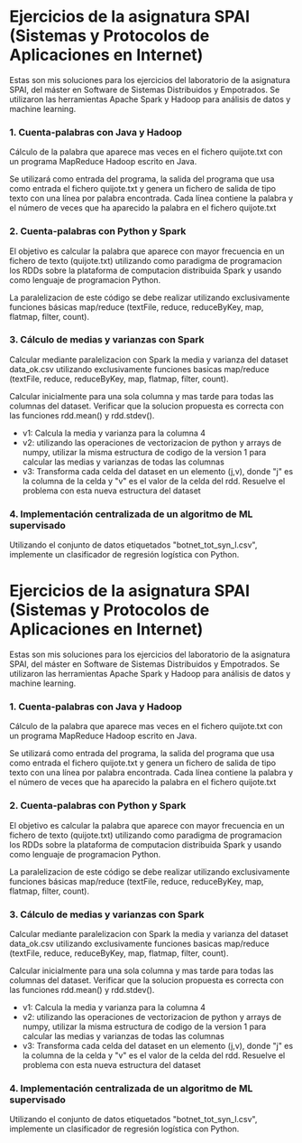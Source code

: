 # Ejercicios de la asignatura SPAI (Sistemas y Protocolos de Aplicaciones en Internet)

Estas son mis soluciones para los ejercicios del laboratorio de la asignatura SPAI, del máster en Software de Sistemas Distribuidos y Empotrados. Se utilizaron las herramientas Apache Spark y Hadoop para análisis de datos y machine learning.

### 1. Cuenta-palabras con Java y Hadoop 

Cálculo de la palabra que aparece mas veces en el fichero quijote.txt con un programa MapReduce Hadoop escrito en Java.

Se utilizará como entrada del programa, la salida del programa que usa como entrada el fichero quijote.txt y genera un fichero de salida de tipo texto con una línea por palabra encontrada. Cada línea contiene la palabra y el número de veces que ha aparecido la palabra en el fichero quijote.txt

### 2. Cuenta-palabras con Python y Spark
El objetivo es calcular la palabra que aparece con mayor frecuencia en un fichero de texto (quijote.txt) utilizando como paradigma de programacion los RDDs sobre la plataforma de computacion distribuida Spark y usando como lenguaje de programacion Python.

La paralelizacion de este código se debe realizar utilizando exclusivamente funciones básicas map/reduce (textFile, reduce, reduceByKey, map, flatmap, filter, count).

### 3. Cálculo de medias y varianzas con Spark

Calcular mediante paralelizacion con Spark la media y varianza del dataset data_ok.csv utilizando exclusivamente funciones basicas map/reduce (textFile, reduce, reduceByKey, map, flatmap, filter, count).

Calcular inicialmente para una sola columna y mas tarde para todas las columnas del dataset. Verificar que la solucion propuesta es correcta con las funciones rdd.mean() y rdd.stdev().

* v1: Calcula la media y varianza para la columna 4
* v2: utilizando las operaciones de vectorizacion de python y arrays de numpy, utilizar la misma estructura de codigo de la version 1 para calcular las medias y varianzas de todas las columnas
* v3: Transforma cada celda del dataset en un elemento (j,v),  donde "j" es la columna de la celda y "v" es el valor de la celda del rdd. Resuelve el problema con esta nueva estructura del dataset

### 4. Implementación centralizada de un algoritmo de ML supervisado

Utilizando el conjunto de datos etiquetados "botnet_tot_syn_l.csv", implemente un clasificador de regresión logística con Python.
# Ejercicios de la asignatura SPAI (Sistemas y Protocolos de Aplicaciones en Internet)

Estas son mis soluciones para los ejercicios del laboratorio de la asignatura SPAI, del máster en Software de Sistemas Distribuidos y Empotrados. Se utilizaron las herramientas Apache Spark y Hadoop para análisis de datos y machine learning.

### 1. Cuenta-palabras con Java y Hadoop 

Cálculo de la palabra que aparece mas veces en el fichero quijote.txt con un programa MapReduce Hadoop escrito en Java.

Se utilizará como entrada del programa, la salida del programa que usa como entrada el fichero quijote.txt y genera un fichero de salida de tipo texto con una línea por palabra encontrada. Cada línea contiene la palabra y el número de veces que ha aparecido la palabra en el fichero quijote.txt

### 2. Cuenta-palabras con Python y Spark
El objetivo es calcular la palabra que aparece con mayor frecuencia en un fichero de texto (quijote.txt) utilizando como paradigma de programacion los RDDs sobre la plataforma de computacion distribuida Spark y usando como lenguaje de programacion Python.

La paralelizacion de este código se debe realizar utilizando exclusivamente funciones básicas map/reduce (textFile, reduce, reduceByKey, map, flatmap, filter, count).

### 3. Cálculo de medias y varianzas con Spark

Calcular mediante paralelizacion con Spark la media y varianza del dataset data_ok.csv utilizando exclusivamente funciones basicas map/reduce (textFile, reduce, reduceByKey, map, flatmap, filter, count).

Calcular inicialmente para una sola columna y mas tarde para todas las columnas del dataset. Verificar que la solucion propuesta es correcta con las funciones rdd.mean() y rdd.stdev().

* v1: Calcula la media y varianza para la columna 4
* v2: utilizando las operaciones de vectorizacion de python y arrays de numpy, utilizar la misma estructura de codigo de la version 1 para calcular las medias y varianzas de todas las columnas
* v3: Transforma cada celda del dataset en un elemento (j,v),  donde "j" es la columna de la celda y "v" es el valor de la celda del rdd. Resuelve el problema con esta nueva estructura del dataset

### 4. Implementación centralizada de un algoritmo de ML supervisado

Utilizando el conjunto de datos etiquetados "botnet_tot_syn_l.csv", implemente un clasificador de regresión logística con Python.
